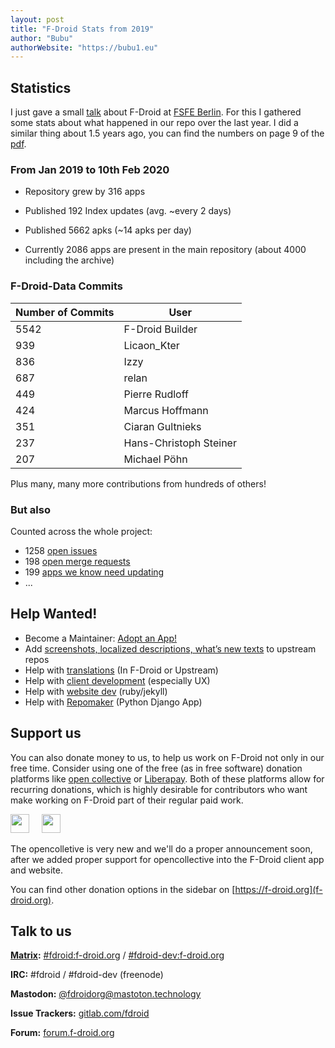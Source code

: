 ```yaml
---
layout: post
title: "F-Droid Stats from 2019"
author: "Bubu"
authorWebsite: "https://bubu1.eu"
---
```


## Statistics

I just gave a small [talk](https://bubu1.eu/fdroid_fsfe_berlin_feb20.pdf) about F-Droid at [FSFE Berlin](https://libranet.de/profile/fsfeberlin). 
For this I gathered some stats about what happened in our repo over the last year. I did a similar thing about 1.5 years ago, you can find the numbers on page 9 of the [pdf](https://bubu1.eu/fdroid_lightning_talk_nextcloudconf.pdf).

### From Jan 2019 to 10th Feb 2020

* Repository grew by 316 apps

* Published 192 Index updates (avg. ~every 2 days)

* Published 5662 apks (~14 apks per day)

* Currently 2086 apps are present in the main repository (about 4000 including the archive)


### F-Droid-Data Commits

| Number of Commits | User                   |
|-------------------|------------------------|
| 5542              | F-Droid Builder        |
| 939               | Licaon_Kter            |
| 836               | Izzy                   |
| 687               | relan                  |
| 449               | Pierre Rudloff         |
| 424               | Marcus Hoffmann        |
| 351               | Ciaran Gultnieks       |
| 237               | Hans-Christoph Steiner |
| 207               | Michael Pöhn           |

Plus many, many more contributions from hundreds of others!
 
### But also

Counted across the whole project:

* 1258 [open issues](https://gitlab.com/groups/fdroid/-/issues)
* 198 [open merge requests](https://gitlab.com/groups/fdroid/-/merge_requests)
* 199 [apps we know need updating](https://f-droid.org/wiki/page/Category:Apps_to_Update)
* ...

## Help Wanted!

* Become a Maintainer: [Adopt an App!](https://gitlab.com/fdroid/fdroiddata/-/merge_requests?label_name%5B%5D=New+App)
* Add [screenshots, localized descriptions, what’s new texts](https://f-droid.org/en/docs/All_About_Descriptions_Graphics_and_Screenshots/) to upstream repos
* Help with [translations](https://hosted.weblate.org/projects/f-droid/) (In F-Droid or Upstream)
* Help with [client development](https://gitlab.com/fdroid/fdroidclient) (especially UX)
* Help with [website dev](https://gitlab.com/fdroid/fdroid-website) (ruby/jekyll)
* Help with [Repomaker](https://gitlab.com/fdroid/repomaker) (Python Django App)


## Support us

You can also donate money to us, to help us work on F-Droid not only in our free time.
Consider using one of the free (as in free software) donation platforms like [open collective](https://opencollective.com/f-droid/) or [Liberapay](https://liberapay.com/F-Droid-Data/).
Both of these platforms allow for recurring donations, which is highly desirable for contributors who want make working on F-Droid part of their regular paid work.

<a href="https://opencollective.com/f-droid"><img src="{{ site.baseurl }}/assets/opencollectivelogo.svg" height="30" style="box-shadow: unset;" ></a>&nbsp;&nbsp; &nbsp;
<a href="https://liberapay.com/F-Droid-Data/"><img src="{{ site.baseurl }}/assets/liberapay_donate_button.svg" height="30" style="box-shadow: unset;" ></a>

The opencolletive is very new and we'll do a proper announcement soon, after we added proper support for opencollective into the F-Droid client app and website.

You can find other donation options in the sidebar on [https://f-droid.org](f-droid.org).

## Talk to us

**[Matrix](https://matrix.org):** [#fdroid:f-droid.org](https://riot.im/app/#fdroid:f-droid.org) / [#fdroid-dev:f-droid.org](https://riot.im/app/#fdroid-dev:f-droid.org)

**IRC:** #fdroid / #fdroid-dev (freenode)

**Mastodon:** [@fdroidorg@mastoton.technology](https://mastodon.technology/@fdroidorg)

**Issue Trackers:** [gitlab.com/fdroid](https://gitlab.com/fdroid)

**Forum:** [forum.f-droid.org](https://forum.f-droid.org)
